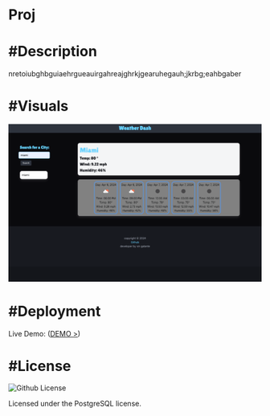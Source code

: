 # Proj

  <h1>#Description</h1>

   nretoiubghbguiaehrgueauirgahreajghrkjgearuhegauh;jkrbg;eahbgaber

   <h1>#Visuals</h1>

   <img src="https://github.com/vgalante2/Weather_App/raw/main/Assets/weatherimg.png" >

   <h1>#Deployment</h1>

   Live Demo: ([DEMO >](https://vgalante2.github.io/Weather_App/))

   <h1>#License</h1>

   ![Github License](https://img.shields.io/badge/license-PostgreSQL-blue.svg)

  Licensed under the PostgreSQL license.
  
